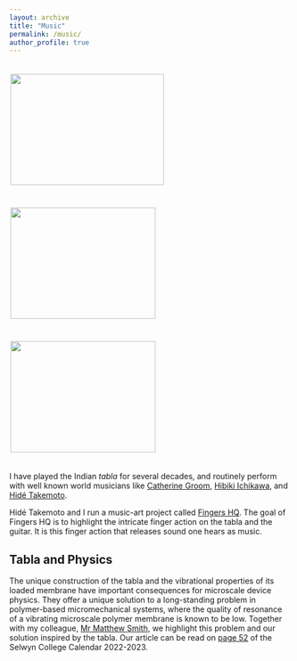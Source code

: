 ```yaml
---
layout: archive
title: "Music"
permalink: /music/
author_profile: true
---
```



<img src="https://deepak-venkateshvaran.github.io/portfolio/images/deepak-groom.png" width="275" height ="200" style="padding-right: 2px; padding-left: 2px; padding-bottom: 20px; padding-top: 20px;"> <img src="https://deepak-venkateshvaran.github.io/portfolio/images/1-Tabla-Talk-28-Sept-2024.jpg" width="260" height ="200" style="padding-right: 2px; padding-left: 2px; padding-bottom: 20px; padding-top: 20px;"> <img src="https://deepak-venkateshvaran.github.io/portfolio/images/2-Tabla-Talk-28-Sept-2024.jpg" width="260" height ="200" style="padding-right: 2px; padding-left: 2px; padding-bottom: 20px; padding-top: 20px;">  


I have played the Indian *tabla* for several decades, and routinely perform with well known world musicians like [Catherine Groom](https://www.mus.cam.ac.uk/directory/catherine-groom), [Hibiki Ichikawa](https://hibikishamisen.com/), and [Hidé Takemoto](https://www.hideguitar.com/). 

Hidé Takemoto and I run a music-art project called [Fingers HQ](https://www.youtube.com/@FingersHQ). The goal of Fingers HQ is to highlight the intricate finger action on the tabla and the guitar. It is this finger action that releases sound one hears as music.


## Tabla and Physics

The unique construction of the tabla and the vibrational properties of its loaded membrane have important consequences for microscale device physics. They offer a unique solution to a long-standing problem in polymer-based micromechanical systems, where the quality of resonance of a vibrating microscale polymer membrane is known to be low. Together with my colleague, [Mr Matthew Smith](https://www.sel.cam.ac.uk/people/mr-matthew-smith), we highlight this problem and our solution inspired by the  tabla. Our article can be read on [page 52](https://www.sel.cam.ac.uk/sites/default/files/2023-11/Selwyn%20Calendar%202022-23.pdf#page=27) of the Selwyn College Calendar 2022-2023. 


<object data="https://www.sel.cam.ac.uk/sites/default/files/2023-11/Selwyn%20Calendar%202022-23.pdf#page=27" width="1000" height="768" type='application/pdf'></object>
